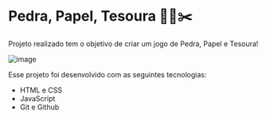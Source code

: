 # Pedra, Papel, Tesoura 🗿🧻✂️

Projeto realizado tem o objetivo de criar um jogo de Pedra, Papel e Tesoura!

![image](https://user-images.githubusercontent.com/117484983/224826930-418f5d86-72a2-4630-843b-0eac61bd0c75.png)

Esse projeto foi desenvolvido com as seguintes tecnologias:

* HTML e CSS
* JavaScript
* Git e Github
